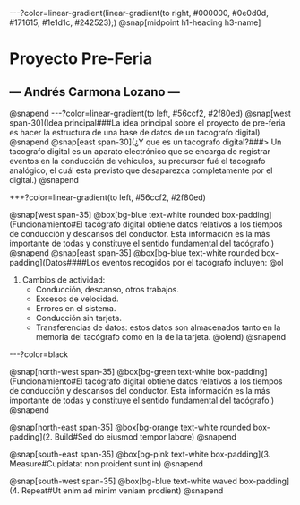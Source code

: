 ---?color=linear-gradient(linear-gradient(to right, #000000, #0e0d0d, #171615, #1e1d1c, #242523);)
@snap[midpoint h1-heading h3-name]
# Proyecto Pre-Feria
## &mdash; Andrés Carmona Lozano &mdash;
@snapend
---?color=linear-gradient(to left, #56ccf2, #2f80ed)
@snap[west span-30](Idea principal###La idea principal sobre el proyecto de pre-feria es hacer la estructura de una base de datos de un tacografo digital)
@snapend
@snap[east span-30](¿Y que es un tacografo digital?###> Un tacografo digital es un aparato electrónico que se encarga de registrar eventos en la conducción de vehiculos, su precursor fué el tacografo analógico, el cuál esta previsto que desaparezca completamente por el digital.)
@snapend

+++?color=linear-gradient(to left, #56ccf2, #2f80ed)

@snap[west span-35]
@box[bg-blue text-white rounded box-padding](Funcionamiento#El tacógrafo digital obtiene datos relativos a los tiempos de conducción y descansos del conductor. Esta información es la más importante de todas y constituye el sentido fundamental del tacógrafo.)
@snapend
@snap[east span-35]
@box[bg-blue text-white rounded box-padding](Datos####Los eventos recogidos por el tacógrafo incluyen:
@ol
1. Cambios de actividad:
    * Conducción, descanso, otros trabajos.
    * Excesos de velocidad.
    * Errores en el sistema.
    * Conducción sin tarjeta.
    * Transferencias de datos: estos datos son almacenados tanto en la memoria del tacógrafo como en la de la tarjeta.
@olend)
@snapend

---?color=black

@snap[north-west span-35]
@box[bg-green text-white box-padding](Funcionamiento#El tacógrafo digital obtiene datos relativos a los tiempos de conducción y descansos del conductor. Esta información es la más importante de todas y constituye el sentido fundamental del tacógrafo.)
@snapend

@snap[north-east span-35]
@box[bg-orange text-white rounded box-padding](2. Build#Sed do eiusmod tempor labore)
@snapend

@snap[south-east span-35]
@box[bg-pink text-white box-padding](3. Measure#Cupidatat non proident sunt in)
@snapend

@snap[south-west span-35]
@box[bg-blue text-white waved box-padding](4. Repeat#Ut enim ad minim veniam prodient)
@snapend
